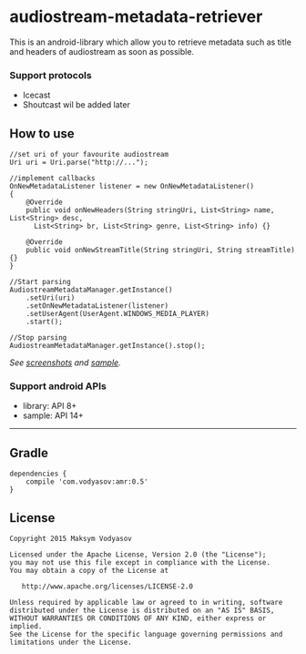 # audiostream-metadata-retriever

This is an android-library which allow you to retrieve metadata such as title and headers of audiostream as soon as possible.

### Support protocols
 - Icecast
 - Shoutcast wil be added later

## How to use
```
//set uri of your favourite audiostream
Uri uri = Uri.parse("http://...");

//implement callbacks
OnNewMetadataListener listener = new OnNewMetadataListener()
{
    @Override
    public void onNewHeaders(String stringUri, List<String> name, List<String> desc,
      List<String> br, List<String> genre, List<String> info) {}
      
    @Override
    public void onNewStreamTitle(String stringUri, String streamTitle) {}
}

//Start parsing
AudiostreamMetadataManager.getInstance()
    .setUri(uri)
    .setOnNewMetadataListener(listener)
    .setUserAgent(UserAgent.WINDOWS_MEDIA_PLAYER)
    .start();
    
//Stop parsing
AudiostreamMetadataManager.getInstance().stop();
```
*See [screenshots](/screenshots) and [sample](/app).*

### Support android APIs
- library: API 8+
- sample:  API 14+

---
## Gradle
```
dependencies {
    compile 'com.vodyasov:amr:0.5'
}
```

## License

    Copyright 2015 Maksym Vodyasov

    Licensed under the Apache License, Version 2.0 (the "License");
    you may not use this file except in compliance with the License.
    You may obtain a copy of the License at

       http://www.apache.org/licenses/LICENSE-2.0

    Unless required by applicable law or agreed to in writing, software
    distributed under the License is distributed on an "AS IS" BASIS,
    WITHOUT WARRANTIES OR CONDITIONS OF ANY KIND, either express or implied.
    See the License for the specific language governing permissions and
    limitations under the License.